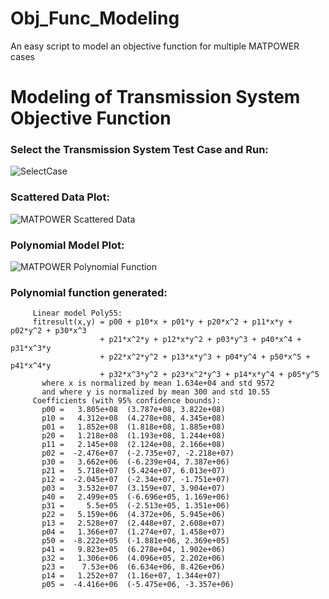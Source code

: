 # Obj_Func_Modeling
An easy script to model an objective function for multiple MATPOWER cases

# Modeling of Transmission System Objective Function
### Select the Transmission System Test Case and Run:
![SelectCase](https://github.com/Heictor/Obj_Func_Modeling/assets/39010251/11d05712-8f1c-4eaa-a68c-0acb997026b6)


### Scattered Data Plot:
![MATPOWER Scattered Data](https://github.com/Heictor/Obj_Func_Modeling/assets/39010251/a9d3b052-72b5-4b5a-a2eb-b3be82861cd4)
### Polynomial Model Plot:
![MATPOWER Polynomial Function](https://github.com/Heictor/Obj_Func_Modeling/assets/39010251/222d4562-4093-4824-b8c3-81fcb1c04c06)
### **Polynomial function generated:**
```matlabTextOutput
     Linear model Poly55:
     fitresult(x,y) = p00 + p10*x + p01*y + p20*x^2 + p11*x*y + p02*y^2 + p30*x^3 
                    + p21*x^2*y + p12*x*y^2 + p03*y^3 + p40*x^4 + p31*x^3*y 
                    + p22*x^2*y^2 + p13*x*y^3 + p04*y^4 + p50*x^5 + p41*x^4*y 
                    + p32*x^3*y^2 + p23*x^2*y^3 + p14*x*y^4 + p05*y^5
       where x is normalized by mean 1.634e+04 and std 9572
       and where y is normalized by mean 300 and std 10.55
     Coefficients (with 95% confidence bounds):
       p00 =   3.805e+08  (3.787e+08, 3.822e+08)
       p10 =   4.312e+08  (4.278e+08, 4.345e+08)
       p01 =   1.852e+08  (1.818e+08, 1.885e+08)
       p20 =   1.218e+08  (1.193e+08, 1.244e+08)
       p11 =   2.145e+08  (2.124e+08, 2.166e+08)
       p02 =  -2.476e+07  (-2.735e+07, -2.218e+07)
       p30 =   3.662e+06  (-6.239e+04, 7.387e+06)
       p21 =   5.718e+07  (5.424e+07, 6.013e+07)
       p12 =  -2.045e+07  (-2.34e+07, -1.751e+07)
       p03 =   3.532e+07  (3.159e+07, 3.904e+07)
       p40 =   2.499e+05  (-6.696e+05, 1.169e+06)
       p31 =     5.5e+05  (-2.513e+05, 1.351e+06)
       p22 =   5.159e+06  (4.372e+06, 5.945e+06)
       p13 =   2.528e+07  (2.448e+07, 2.608e+07)
       p04 =   1.366e+07  (1.274e+07, 1.458e+07)
       p50 =  -8.222e+05  (-1.881e+06, 2.369e+05)
       p41 =   9.823e+05  (6.278e+04, 1.902e+06)
       p32 =   1.306e+06  (4.096e+05, 2.202e+06)
       p23 =    7.53e+06  (6.634e+06, 8.426e+06)
       p14 =   1.252e+07  (1.16e+07, 1.344e+07)
       p05 =  -4.416e+06  (-5.475e+06, -3.357e+06)
```
